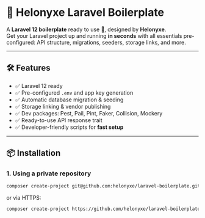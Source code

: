 # 🎉 Helonyxe Laravel Boilerplate

A **Laravel 12 boilerplate** ready to use 🚀, designed by **Helonyxe**.  
Get your Laravel project up and running **in seconds** with all essentials pre-configured: API structure, migrations, seeders, storage links, and more.

---

## 🛠 Features

- ✅ Laravel 12 ready
- ✅ Pre-configured `.env` and app key generation
- ✅ Automatic database migration & seeding
- ✅ Storage linking & vendor publishing
- ✅ Dev packages: Pest, Pail, Pint, Faker, Collision, Mockery
- ✅ Ready-to-use API response trait
- ✅ Developer-friendly scripts for **fast setup**

---

## 📦 Installation

### **1. Using a private repository**

```bash
composer create-project git@github.com:helonyxe/laravel-boilerplate.git my-app
```
or via HTTPS:

```bash
composer create-project https://github.com/helonyxe/laravel-boilerplate.git my-app
```
